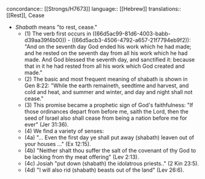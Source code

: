 concordance:: [[Strongs/H7673]] 
language:: [[Hebrew]] 
translations:: [[Rest]], Cease

- *Shabath* means "to rest, cease."
	- (1) The verb first occurs in ((66d5ac99-81d6-4003-babb-d39aa39f4b00)) - ((66d5acb3-4506-4792-a657-21f7794eb9f2)): "And on the seventh day God ended his work which he had made; and he rested on the seventh day from all his work which he had made. And God blessed the seventh day, and sanctified it: because that in it he had rested from all his work which God created and made."
	- (2) The basic and most frequent meaning of shabath is shown in Gen 8:22: "While the earth remaineth, seedtime and harvest, and cold and heat, and summer and winter, and day and night shall not cease."
	- (3) This promise became a prophetic sign of God's faithfulness: "If those ordinances depart from before me, saith the Lord, then the seed of Israel also shall cease from being a nation before me for ever" (Jer 31:36).
	- (4) We find a variety of senses:
	- (4a) "... Even the first day ye shall put away (shabath) leaven out of your houses ..." (Ex 12:15).
	- (4b) "Neither shalt thou suffer the salt of the covenant of thy God to be lacking from thy meat offering" (Lev 2:13).
	- (4c) Josiah "put down (shabath) the idolatrous priests.." (2 Kin 23:5).
	- (4d) "I will also rid (shabath) beasts out of the land" (Lev 26:6).